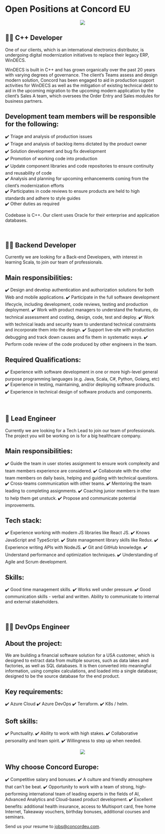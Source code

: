 
# Open Positions at Concord EU

<div id="header" align="center">
  <img src="https://github.com/Concord-Europe/Open-Positions/blob/main/Join%20our%20team.jpg"/> 
</div>

👨‍🏭 C++ Developer
--------------

One of our clients, which is an international electronics distributor, is undergoing digital modernization initiatives to replace their legacy ERP, WinDECS.  

WinDECS is built in C++ and has grown organically over the past 20 years with varying degrees of governance. The client’s Teams assess and design modern solution, Concord has been engaged to aid in production support activities for WinDECS as well as the mitigation of existing technical debt to aid in the upcoming migration to the upcoming modern application by the client’s Sales A team, which oversees the Order Entry and Sales modules for business partners.  


## Development team members will be responsible for the following: 

:heavy_check_mark: Triage and analysis of production issues  
:heavy_check_mark: Triage and analysis of backlog items dictated by the product owner  
:heavy_check_mark: Solution development and bug fix development  
:heavy_check_mark: Promotion of working code into production  
:heavy_check_mark: Update component libraries and code repositories to ensure continuity and reusability of code  
:heavy_check_mark: Analysis and planning for upcoming enhancements coming from the client’s modernization efforts  
:heavy_check_mark: Participates in code reviews to ensure products are held to high standards and adhere to style guides  
:heavy_check_mark: Other duties as required  
   
   
Codebase is C++. Our client uses Oracle for their enterprise and application databases.  


<br />

👨‍🔧 Backend Developer
------------------

Currently we are looking for a Back-end Developers, with interest in learning Scala, to join our team of professionals.


## Main responsibilities:


:heavy_check_mark: Design and develop authentication and authorization solutions for both Web and mobile applications.
:heavy_check_mark: Participate in the full software development lifecycle, including development, code reviews, testing and production deployment.
:heavy_check_mark: Work with product managers to understand the features, do technical assessment and costing, design, code, test and deploy.
:heavy_check_mark: Work with technical leads and security team to understand technical constraints and incorporate them into the design.
:heavy_check_mark: Support live-site with production debugging and track down causes and fix them in systematic ways.
:heavy_check_mark: Perform code review of the code produced by other engineers in the team.


## Required Qualifications:


:heavy_check_mark: Experience with software development in one or more high-level general purpose programming languages (e.g. Java, Scala, C#, Python, Golang, etc)
:heavy_check_mark: Experience in testing, maintaining, and/or deploying software products.
:heavy_check_mark: Experience in technical design of software products and components.


<br />

👷 Lead Engineer
--------------

Currently we are looking for a Tech Lead to join our team of professionals. The project you will be working on is for a big healthcare company.


## Main responsibilities:


:heavy_check_mark: Guide the team in user stories assignment to ensure work complexity and team members experience are considered.
:heavy_check_mark: Collaborate with the other team members on daily basis, helping and guiding with technical questions.
:heavy_check_mark: Cross-teams communication with other teams.
:heavy_check_mark: Mentoring the team leading to completing assignments.
:heavy_check_mark: Coaching junior members in the team to help them get unstuck.
:heavy_check_mark: Propose and communicate potential improvements.


## Tech stack:


:heavy_check_mark: Experience working with modern JS libraries like React JS.
:heavy_check_mark: Knows JavaScript and TypeScript.
:heavy_check_mark: State management library skills like Redux.
:heavy_check_mark: Experience writing APIs with NodeJS.
:heavy_check_mark: Git and GitHub knowledge.
:heavy_check_mark: Understand performance and optimization techniques.
:heavy_check_mark: Understanding of Agile and Scrum development.



## Skills:


:heavy_check_mark: Good time management skills.
:heavy_check_mark: Works well under pressure.
:heavy_check_mark: Good communication skills - verbal and written. Ability to communicate to internal and external stakeholders.

<br />

👨‍🍳 DevOps Engineer
----------------


## About the project:  

We are building a financial software solution for a USA customer, which is designed to extract data from multiple sources, such as data lakes and factories, as well as SQL databases. It is then converted into meaningful information, using complex calculations, and loaded into a single database; designed to be the source database for the end product. 

## Key requirements: 

:heavy_check_mark: Azure Cloud 
:heavy_check_mark: Azure DevOps 
:heavy_check_mark: Terraform. 
:heavy_check_mark: K8s / helm. 
  

## Soft skills: 

:heavy_check_mark: Punctuality. 
:heavy_check_mark: Ability to work with high stakes. 
:heavy_check_mark: Collaborative personality and team spirit. 
:heavy_check_mark: Willingness to step up when needed. 
  
<div id="header" align="center">
  <img src="https://github.com/Concord-Europe/Open-Positions/blob/main/our%20values.jpg"/> 
</div>

Why choose Concord Europe: 
-------------------

:heavy_check_mark: Competitive salary and bonuses. 
:heavy_check_mark: A culture and friendly atmosphere that can't be beat. 
:heavy_check_mark: Opportunity to work with a team of strong, high-performing international team of leading experts in the fields of AI, Advanced Analytics and Cloud-based product development. 
:heavy_check_mark: Excellent benefits: additional health insurance, access to Multisport card, free home Internet, Takeaway vouchers, birthday bonuses, additional courses and seminars.

Send us your resume to jobs@concordeu.com. 

